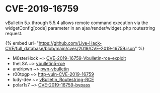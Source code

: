 # CVE-2019-16759

vBulletin 5.x through 5.5.4 allows remote command execution via the widgetConfig[code] parameter in an ajax/render/widget_php routestring request.

{% embed url="https://github.com/Live-Hack-CVE/full_database/blob/main/cves/2019/CVE-2019-16759.json" %}


* M0sterHxck ~> [CVE-2019-16759-Vbulletin-rce-exploit](https://www.alice-snow.ru/2019/database/cve-2019-16759/cve-2019-16759-vbulletin-rce-exploit-m0sterhxck)
* theLSA ~> [vbulletin5-rce](https://www.alice-snow.ru/2019/database/cve-2019-16759/vbulletin5-rce-thelsa)
* andripwn ~> [pwn-vbulletin](https://www.alice-snow.ru/2019/database/cve-2019-16759/pwn-vbulletin-andripwn)
* r00tpgp ~> [http-vuln-CVE-2019-16759](https://www.alice-snow.ru/2019/database/cve-2019-16759/http-vuln-cve-2019-16759-r00tpgp)
* ludy-dev ~> [vBulletin_Routestring-RCE](https://www.alice-snow.ru/2019/database/cve-2019-16759/vbulletin_routestring-rce-ludy-dev)
* polar1s7 ~> [CVE-2019-16759-bypass](https://www.alice-snow.ru/2019/database/cve-2019-16759/cve-2019-16759-bypass-polar1s7)